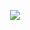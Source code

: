 <p align="center">
  <img src="https://capsule-render.vercel.app/api?type=waving&height=300&color=009FBD&text=Welcome%20To%20My%20Profile&descAlign=55&descAlignY=60&fontColor=ffffff"/>
</p>
